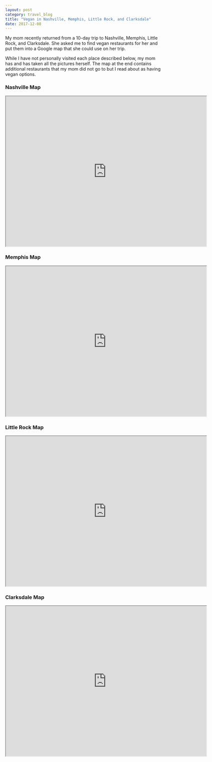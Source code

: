 ```yaml
---
layout: post
category: travel_blog
title: "Vegan in Nashville, Memphis, Little Rock, and Clarksdale"
date: 2017-12-08
---
```


My mom recently returned from a 10-day trip to Nashville, Memphis, Little Rock, and Clarksdale.  She asked me to find vegan restaurants for her and put them into a Google map that she could use on her trip.

While I have not personally visited each place described below, my mom has and has taken all the pictures herself.  The map at the end contains additional restaurants that my mom did not go to but I read about as having vegan options.



### Nashville Map
<iframe src="https://www.google.com/maps/d/embed?mid=1OeJgbcBSW5oo3CfPqD59b6bdXCNK1yxk" width="640" height="480"></iframe>

### Memphis Map
<iframe src="https://www.google.com/maps/d/embed?mid=14XjC4gcVGeZedSQ4_jaJSPpTMGln3cCj" width="640" height="480"></iframe>

### Little Rock Map
<iframe src="https://www.google.com/maps/d/embed?mid=1xOQakGC-v8a5RrPMD0M04VOMO41sjbSY" width="640" height="480"></iframe>

### Clarksdale Map
<iframe src="https://www.google.com/maps/d/embed?mid=1wV_scb8NMCmRFvpgk0-La-sJX0ELE5NT" width="640" height="480"></iframe>
